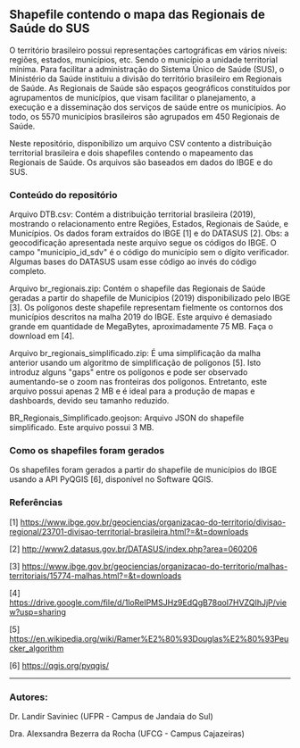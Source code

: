 ## Shapefile contendo o mapa das Regionais de Saúde do SUS

O território brasileiro possui representações cartográficas em vários níveis: regiões, estados, municípios, etc. Sendo o município a unidade territorial mínima. Para facilitar a administração do Sistema Único de Saúde (SUS), o Ministério da Saúde instituiu a divisão do território brasileiro em Regionais de Saúde. As Regionais de Saúde são espaços geográficos constituídos por agrupamentos de municípios, que visam facilitar o planejamento, a execução e a disseminação dos serviços de saúde entre os municípios. Ao todo, os 5570 municípios brasileiros são agrupados em 450 Regionais de Saúde.

Neste repositório, disponibilizo um arquivo CSV contento a distribuição territorial brasileira e dois shapefiles contendo o mapeamento das Regionais de Saúde. Os arquivos são baseados em dados do IBGE e do SUS.


### Conteúdo do repositório

Arquivo DTB.csv: Contém a distribuição territorial brasileira (2019), mostrando o relacionamento entre Regiões, Estados, Regionais de Saúde, e Municípios. Os dados foram extraídos do IBGE [1] e do DATASUS [2]. Obs: a geocodificação apresentada neste arquivo segue os códigos do IBGE. O campo "municipio_id_sdv" é o código do município sem o dígito verificador. Algumas bases do DATASUS usam esse código ao invés do código completo.

Arquivo br_regionais.zip: Contém o shapefile das Regionais de Saúde geradas a partir do shapefile de Municípios (2019) disponibilizado pelo IBGE [3]. Os polígonos deste shapefile representam fielmente os contornos dos municípios descritos na malha 2019 do IBGE. Este arquivo é demasiado grande em quantidade de MegaBytes, aproximadamente 75 MB. Faça o download em [4]. 
 
Arquivo br_regionais_simplificado.zip: É uma simplificação da malha anterior usando um algoritmo de simplificação de polígonos [5]. Isto introduz alguns "gaps" entre os polígonos e pode ser observado aumentando-se o zoom nas fronteiras dos polígonos. Entretanto, este arquivo possui apenas 2 MB e é ideal para a produção de mapas e dashboards, devido seu tamanho reduzido.

BR_Regionais_Simplificado.geojson: Arquivo JSON do shapefile simplificado. Este arquivo possui 3 MB.


### Como os shapefiles foram gerados

Os shapefiles foram gerados a partir do shapefile de municípios do IBGE usando a API PyQGIS [6], disponível no Software QGIS.


### Referências

[1] https://www.ibge.gov.br/geociencias/organizacao-do-territorio/divisao-regional/23701-divisao-territorial-brasileira.html?=&t=downloads

[2] http://www2.datasus.gov.br/DATASUS/index.php?area=060206

[3] https://www.ibge.gov.br/geociencias/organizacao-do-territorio/malhas-territoriais/15774-malhas.html?=&t=downloads

[4] https://drive.google.com/file/d/1loReIPMSJHz9EdQgB78qoI7HVZQIhJjP/view?usp=sharing

[5] https://en.wikipedia.org/wiki/Ramer%E2%80%93Douglas%E2%80%93Peucker_algorithm

[6] https://qgis.org/pyqgis/

---

### Autores:

Dr. Landir Saviniec (UFPR - Campus de Jandaia do Sul)

Dra. Alexsandra Bezerra da Rocha (UFCG - Campus Cajazeiras)
